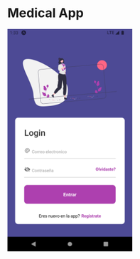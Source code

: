 # Medical App
<img src="https://github.com/jesusca17/medical-app/blob/master/assets/Screenshots/Login.png" height="500">
